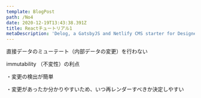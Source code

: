 ```yaml
---
template: BlogPost
path: /No4
date: 2020-12-19T13:43:38.391Z
title: Reactチュートリアル1
metaDescription: 'Delog, a GatsbyJS and Netlify CMS starter for Designers and Developers'
---
```

直接データのミューテート（内部データの変更）を行わない

immutability （不変性）の利点

・変更の検出が簡単

・変更があったか分かりやすいため、いつ再レンダーすべきか決定しやすい
